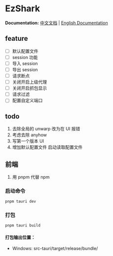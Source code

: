 # EzShark

**Documentation:** [中文文档](DOCS-zh.md) | [English Documentation](DOCS-en.md)

## feature

- [ ] 默认配置文件
- [ ] session 功能
- [ ] 导入 session
- [ ] 导出 session
- [ ] 请求断点
- [ ] 关闭开启上级代理
- [ ] 关闭开启抓包显示
- [ ] 请求过滤
- [ ] 配置自定义端口

## todo

1. 去除全局的 unwarp 改为在 UI 报错
2. 考虑去除 anyhow
3. 写第一个版本 UI
4. 增加默认配置文件 启动读取配置文件

## 前端

1. 用 pnpm 代替 npm

### 启动命令

```bash
pnpm tauri dev
```

### 打包

```bash
pnpm tauri build
```

#### 打包输出位置：

- Windows: src-tauri/target/release/bundle/
